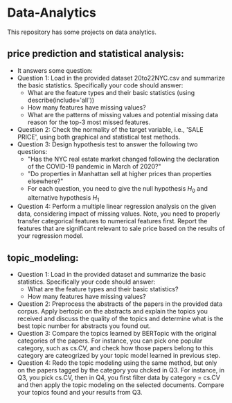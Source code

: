 # Data-Analytics
This repository has some projects on data analytics.
## price prediction and statistical analysis:
  - It answers some question:
  - Question 1: Load in the provided dataset 20to22NYC.csv and summarize the basic statistics. Specifically your code should answer:
      - What are the feature types and their basic statistics (using describe(include='all'))
      - How many features have missing values?
      - What are the patterns of missing values and potential missing data reason for the top-3 most missed features.
  - Question 2: Check the normality of the target variable, i.e., 'SALE PRICE', using both graphical and statistical test methods.
  - Question 3: Design hypothesis test to answer the following two questions:
      - "Has the NYC real estate market changed following the declaration of the COVID-19 pandemic in March of 2020?"
      - "Do properties in Manhattan sell at higher prices than properties elsewhere?"
      - For each question, you need to give the null hypothesis $H_0$ and alternative hypothesis $H_1$
  - Question 4: Perform a multiple linear regression analysis on the given data, considering impact of missing values. Note, you need to properly transfer categorical features to numerical features first. Report the features that are significant relevant to sale price based on the results of your regression model. 

## topic_modeling:
  - Question 1: Load in the provided dataset and summarize the basic statistics. Specifically your code should answer:
    - What are the feature types and their basic statistics?
    - How many features have missing values?
  - Question 2: Preprocess the abstracts of the papers in the provided data corpus. Apply bertopic on the abstracts and explain the topics you received and discuss the quality of the topics and determine what is the best topic number for abstracts you found out.
  - Question 3: Compare the topics learned by BERTopic with the original categories of the papers. For instance, you can pick one popular category, such as cs.CV, and check how those papers belong to this category are cateogrized by your topic model learned in previous step.
  - Question 4: Redo the topic modeling using the same method, but only on the papers tagged by the category you chcked in Q3. For instance, in Q3, you pick cs.CV, then in Q4, you first filter data by category = cs.CV and then apply the topic modeling on the selected documents. Compare your topics found and your results from Q3.
